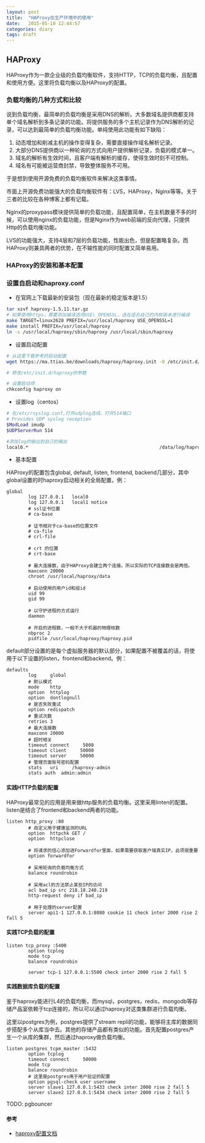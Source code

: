 ```yaml
---
layout: post
title:  "HAProxy在生产环境中的使用"
date:   2015-05-10 12:44:57
categories: diary
tags: draft
---
```


## HAProxy

HAProxy作为一款企业级的负载均衡软件，支持HTTP，TCP的负载均衡，且配置和使用方便。这里将负载均衡以及HAProxy的配置。

### 负载均衡的几种方式和比较

说到负载均衡，最简单的负载均衡是采用DNS的解析。大多数域名提供商都支持单个域名解析到多条记录的功能。将提供服务的多个主机记录作为DNS解析的记录，可以达到最简单的负载均衡功能。单纯使用此功能有如下缺陷：

1. 动态增加和削减主机的操作变得复杂，需要直接操作域名解析记录。
2. 大部分DNS提供商以一种轮询的方式向用户提供解析记录，负载的模式单一。
3. 域名的解析有生效时间，且客户端有解析的缓存，使得生效时刻不可控制。
4. 域名有可能被运营商封禁，导致整体服务不可用。

于是想到使用开源免费的负载均衡软件来解决这类事情。

市面上开源免费功能强大的负载均衡软件有：LVS，HAProxy，Nginx等等。关于三者的比较在各种博客上都有记载。

Nginx的proxypass模块提供简单的负载功能，且配置简单，在主机数量不多的时候，可以使用nginx的负载功能，但是Nginx作为web前端的反向代理，只提供Http的负载均衡功能。

LVS的功能强大，支持4层和7层的负载功能，性能出色，但是配置略复杂。而HAProxy则兼具两者的优势，在不输性能的同时配置又简单易用。

### HAProxy的安装和基本配置

### 设置自启动和haproxy.conf

* 在官网上下载最新的安装包（现在最新的稳定版本是1.5）

```bash
tar xzvf haproxy-1.5.11.tar.gz
# 如果使用https，需要添加编译选项USE\_OPENSSL，选在适合自己的内核版本进行编译
make TARGET=linux2628 PREFIX=/usr/local/haproxy USE_OPENSSL=1
make install PREFIX=/usr/local/haproxy
ln -s /usr/local/haproxy/sbin/haproxy /usr/local/sbin/haproxy
```

* 设置启动配置

```bash
# 从这里下载参考的启动配置
wget https://ma.ttias.be/downloads/haproxy/haproxy.init -O /etc/init.d/haproxy

# 修改/etc/init.d/haproxy的参数

# 设置启动项
chkconfig haproxy on
```

* 设置log（centos）

```bash
# 在/etc/rsyslog.conf,打开udplog选线，打开514端口
# Provides UDP syslog reception
$ModLoad imudp
$UDPServerRun 514

#添加log的输出到自己的输出
local0.*                                                /data/log/haproxy/haproxy.log
```

* 基本配置

HAProxy的配置包含global, default, listen, frontend, backend几部分，其中global设置的时haproxy启动相关的全局配置，例：

```
global
        log 127.0.0.1   local0
        log 127.0.0.1   local1 notice
        # ssl证书位置
        # ca-base

        # 证书相对于ca-base的位置文件
        # ca-file
        # crl-file

        # crt 的位置
        # crt-base

        # 最大连接数，由于HAProxy会建立两个连接。所以实际的TCP连接数会是两倍。
        maxconn 20000
        chroot /usr/local/haproxy/data

        # 启动使用的用户id和组id
        uid 99
        gid 99

        # 以守护进程的方式运行
        daemon

        # 开启的进程数，一般不大于机器的物理核数
        nbproc 2
        pidfile /usr/local/haproxy/haproxy.pid
```

default部分设置的是每个虚拟服务器的默认部分，如果配置不被覆盖的话，将使用于以下设置的listen，frontend和backend。例：

```
defaults
        log     global
        # 默认模式
        mode    http
        option  httplog
        option  dontlognull
        # 是否失败重试
        option redispatch
        # 重试次数
        retries 3
        # 最大连接数
        maxconn 20000
        # 超时相关
        timeout connect     5000
        timeout client     50000
        timeout server     50000
        # 管理页面账号密码配置
        stats   uri     /haproxy-admin
        stats auth  admin:admin
```

#### 实践HTTP负载的配置

HAProxy最常见的应用是用来做http服务的负载均衡。这里采用linten的配置。listen是结合了frontend和backend两者的功能。

```
listen http_proxy :80
        # 自定义用于健康监测的URL
        option  httpchk GET /
        option  httpclose

        # 将请求的信心添加进Forwardfor里面，如果需要获取客户端真实IP，此项很重要
        option forwardfor

        # 采用轮询的负载均衡方式
        balance roundrobin

        # 采用acl的方法禁止某些IP的访问
        acl bad_ip src 218.18.248.219
        http-request deny if bad_ip

        # 用于处理的server配置
        server api1-1 127.0.0.1:8080 cookie 11 check inter 2000 rise 2 fall 5
```

#### 实践TCP负载的配置

```
listen tcp_proxy :5400
        option tcplog
        mode tcp
        balance roundrobin

        server tcp-1 127.0.0.1:5500 check inter 2000 rise 2 fall 5
```

#### 实践数据库负载的配置

鉴于haproxy能进行L4的负载均衡，而mysql，postgres，redis，mongodb等存储产品室依赖于tcp连接的，所以可以通过haproxy对这类集群进行负载均衡。

这里以postgres为例，postgres提供了stream repli的功能，能够将主库的数据同步搭配多个从库当中去。其他的存储产品都有类似的功能。首先配置postgres产生一个从库的集群，然后通过haproxy做负载均衡。

```
listen postgres_tcpm_master :5432
        option tcplog
        timeout connect     50000
        mode tcp
        balance roundrobin
        # 这里是postgres用于用户验证的配置
        option pgsql-check user username
        server slave1 127.0.0.1:5433 check inter 2000 rise 2 fall 5
        server slave2 127.0.0.1:5434 check inter 2000 rise 2 fall 5
```

TODO: pgbouncer

#### 参考

* [haproxy配置文档](http://www.haproxy.org/download/1.4/doc/configuration.txt)

